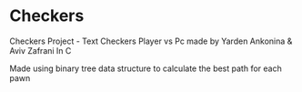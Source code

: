 # Checkers
Checkers Project - Text Checkers Player vs Pc made by Yarden Ankonina &amp; Aviv Zafrani In C<br/>

Made using binary tree data structure to calculate the best path for each  pawn<br/>
